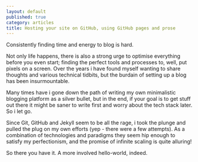 ```yaml
---
layout: default
published: true
category: articles
title: Hosting your site on GitHub, using GitHub pages and prose
---
```


Consistently finding time and energy to blog is hard. 

Not only life happens, there is also a strong urge to optimise everything before you even start; finding the perfect tools and processes to, well, put pixels on a screen. Over the years i have found myself wanting to share thoughts and various technical tidbits, but the burdain of setting up a blog has been insurmountable. 

Many times have i gone down the path of writing my own minimalistic blogging platform as a silver bullet, but in the end, if your goal is to get stuff out there it might be saner to write first and worry about the tech stack later. So i let go.

Since Git, GitHub and Jekyll seem to be all the rage, i took the plunge and pulled the plug on my own efforts (yep - there were a few attempts). As a combination of technologies and paradigms they seem hip enough to satisfy my perfectionism, and the promise of infinite scaling is quite alluring! 

So there you have it. A more involved hello-world, indeed.